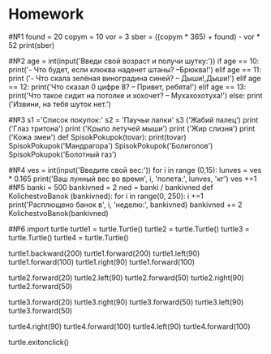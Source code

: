 # Homework
#№1
found = 20
copym = 10
vor = 3
sber = ((copym * 365) + found) - vor * 52
print(sber)

#№2
age = int(input('Введи свой возраст и получи шутку:'))
if age == 10:
    print('- Что будет, если клюква наденет штаны? –Брюква!')
elif age == 11:
    print ('- Что скала зелёная виноградина синей? – Дыши!,Дыши!')
elif age == 12:
    print('Что сказал 0 цифре 8? – Привет, ребята!')
elif age == 13:
    print('Что такое сидит на потолке и хохочет? – Мухахохотуха!')
else:
    print ('Извини, на тебя шуток нет.')
    
 #№3
 s1 ='Список покупок:'
s2 = 'Паучьи лапки'
s3 ('Жабий палец')
print ('Глаз тритона')
print ('Крыло летучей мыши')
print ('Жир слизня')
print ('Кожа змеи')
def SpisokPokupok(tovar):
    print(tovar)
SpisokPokupok('Мандрагора')
SpisokPokupok('Болиголов')
SpisokPokupok('Болотный газ')

#№4
ves = int(input('Введите свой вес:'))
for i in range (0,15):
    lunves = ves * 0.165
    print('Ваш лунный вес во время', i, 'полета:', lunves, 'кг')
    ves +=1
#№5
banki = 500
bankivned = 2
ned = banki / bankivned
def KolichestvoBanok (bankivned):
    for i in range(0, 250):
        i +=1
        print('Расплющено банок в', i, 'неделю:', bankivned)
        bankivned += 2
KolichestvoBanok(bankivned)

#№6
import turtle
turtle1 = turtle.Turtle()
turtle2 = turtle.Turtle()
turtle3 = turtle.Turtle()
turtle4 = turtle.Turtle()

turtle1.backward(200)
turtle1.forward(200)
turtle1.left(90)
turtle1.forward(100)
turtle1.right(90)
turtle1.forward(100)

turtle2.forward(20)
turtle2.left(90)
turtle2.forward(50)
turtle2.right(90)
turtle2.forward(50)

turtle3.forward(20)
turtle3.right(90)
turtle3.forward(50)
turtle3.left(90)
turtle3.forward(50)

turtle4.right(90)
turtle4.forward(100)
turtle4.left(90)
turtle4.forward(100)

turtle.exitonclick()
